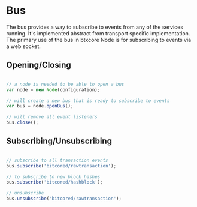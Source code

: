 # Bus
The bus provides a way to subscribe to events from any of the services running. It's implemented abstract from transport specific implementation. The primary use of the bus in btxcore Node is for subscribing to events via a web socket.

## Opening/Closing

```javascript

// a node is needed to be able to open a bus
var node = new Node(configuration);

// will create a new bus that is ready to subscribe to events
var bus = node.openBus();

// will remove all event listeners
bus.close();
```

## Subscribing/Unsubscribing

```javascript

// subscribe to all transaction events
bus.subscribe('bitcored/rawtransaction');

// to subscribe to new block hashes
bus.subscribe('bitcored/hashblock');

// unsubscribe
bus.unsubscribe('bitcored/rawtransaction');
```
